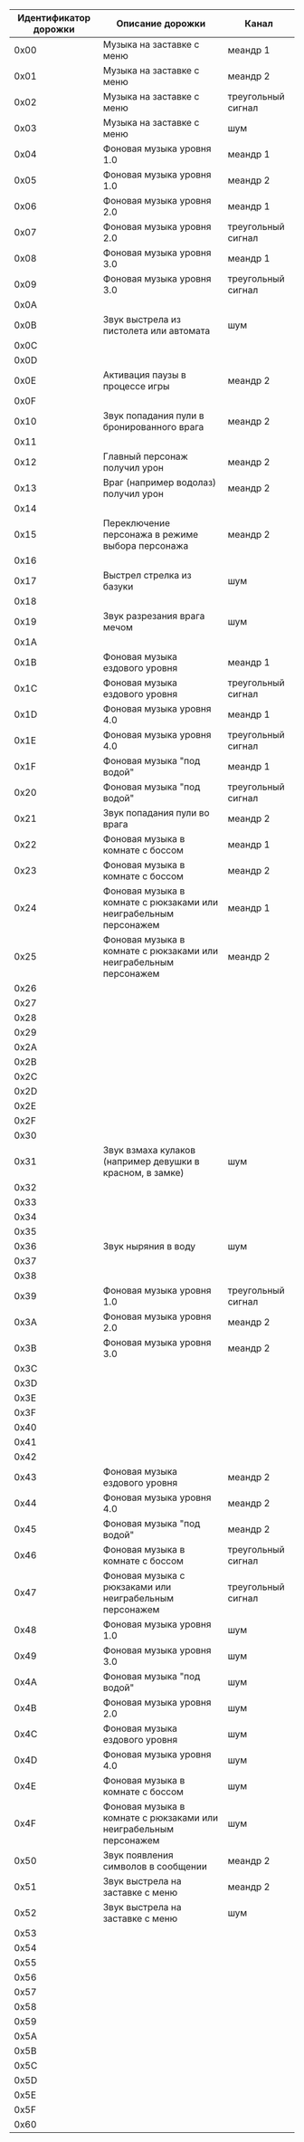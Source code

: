 |Идентификатор дорожки|Описание дорожки|Канал|
|---|---|---|
|0x00| Музыка на заставке с меню |меандр 1|
|0x01| Музыка на заставке с меню |меандр 2|
|0x02| Музыка на заставке с меню |треугольный сигнал|
|0x03| Музыка на заставке с меню |шум|
|0x04| Фоновая музыка уровня 1.0 |меандр 1|
|0x05| Фоновая музыка уровня 1.0 |меандр 2|
|0x06| Фоновая музыка уровня 2.0 |меандр 1|
|0x07| Фоновая музыка уровня 2.0 |треугольный сигнал|
|0x08| Фоновая музыка уровня 3.0 |меандр 1|
|0x09| Фоновая музыка уровня 3.0 |треугольный сигнал|
|0x0A|   |   |
|0x0B| Звук выстрела из пистолета или автомата |шум|
|0x0C|   |   |
|0x0D|   |   |
|0x0E| Активация паузы в процессе игры |меандр 2|
|0x0F|   |   |
|0x10| Звук попадания пули в бронированного врага |меандр 2|
|0x11|   |   |
|0x12| Главный персонаж получил урон |меандр 2|
|0x13| Враг (например водолаз) получил урон |меандр 2|
|0x14|   |   |
|0x15| Переключение персонажа в режиме выбора персонажа |меандр 2|
|0x16|   |   |
|0x17| Выстрел стрелка из базуки |шум|
|0x18|   |   |
|0x19| Звук разрезания врага мечом |шум|
|0x1A|   |   |
|0x1B| Фоновая музыка ездового уровня |меандр 1|
|0x1C| Фоновая музыка ездового уровня |треугольный сигнал|
|0x1D| Фоновая музыка уровня 4.0 |меандр 1|
|0x1E| Фоновая музыка уровня 4.0 |треугольный сигнал|
|0x1F| Фоновая музыка "под водой" |меандр 1|
|0x20| Фоновая музыка "под водой" |треугольный сигнал|
|0x21| Звук попадания пули во врага |меандр 2|
|0x22| Фоновая музыка в комнате с боссом |меандр 1|
|0x23| Фоновая музыка в комнате с боссом |меандр 2|
|0x24| Фоновая музыка в комнате с рюкзаками или неиграбельным персонажем |меандр 1|
|0x25| Фоновая музыка в комнате с рюкзаками или неиграбельным персонажем |меандр 2|
|0x26|   |   |
|0x27|   |   |
|0x28|   |   |
|0x29|   |   |
|0x2A|   |   |
|0x2B|   |   |
|0x2C|   |   |
|0x2D|   |   |
|0x2E|   |   |
|0x2F|   |   |
|0x30|   |   |
|0x31| Звук взмаха кулаков (например девушки в красном, в замке) |шум|
|0x32|   |   |
|0x33|   |   |
|0x34|   |   |
|0x35|   |   |
|0x36| Звук ныряния в воду |шум|
|0x37|   |   |
|0x38|   |   |
|0x39| Фоновая музыка уровня 1.0 |треугольный сигнал|
|0x3A| Фоновая музыка уровня 2.0 |меандр 2|
|0x3B| Фоновая музыка уровня 3.0 |меандр 2|
|0x3C|   |   |
|0x3D|   |   |
|0x3E|   |   |
|0x3F|   |   |
|0x40|   |   |
|0x41|   |   |
|0x42|   |   |
|0x43| Фоновая музыка ездового уровня |меандр 2|
|0x44| Фоновая музыка уровня 4.0 |меандр 2|
|0x45| Фоновая музыка "под водой" |меандр 2|
|0x46| Фоновая музыка в комнате с боссом |треугольный сигнал|
|0x47| Фоновая музыка с рюкзаками или неиграбельным персонажем |треугольный сигнал|
|0x48| Фоновая музыка уровня 1.0 |шум|
|0x49| Фоновая музыка уровня 3.0 |шум|
|0x4A| Фоновая музыка "под водой" |шум|
|0x4B| Фоновая музыка уровня 2.0 |шум|
|0x4C| Фоновая музыка ездового уровня |шум|
|0x4D| Фоновая музыка уровня 4.0 |шум|
|0x4E| Фоновая музыка в комнате с боссом |шум|
|0x4F| Фоновая музыка в комнате с рюкзаками или неиграбельным персонажем |шум|
|0x50| Звук появления символов в сообщении |меандр 2|
|0x51| Звук выстрела на заставке с меню |меандр 2|
|0x52| Звук выстрела на заставке с меню |шум|
|0x53|   |   |
|0x54|   |   |
|0x55|   |   |
|0x56|   |   |
|0x57|   |   |
|0x58|   |   |
|0x59|   |   |
|0x5A|   |   |
|0x5B|   |   |
|0x5C|   |   |
|0x5D|   |   |
|0x5E|   |   |
|0x5F|   |   |
|0x60|   |   |
